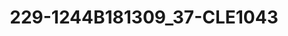 ---
title: 229-1244B181309_37-CLE1043
image: 229-1244B181309_37-CLE1043.jpg
brand: sposo
layout: vestito
---